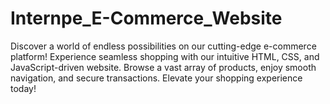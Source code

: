 # Internpe_E-Commerce_Website
 Discover a world of endless possibilities on our cutting-edge e-commerce platform! Experience seamless shopping with our intuitive HTML, CSS, and JavaScript-driven website. Browse a vast array of products, enjoy smooth navigation, and secure transactions. Elevate your shopping experience today!
